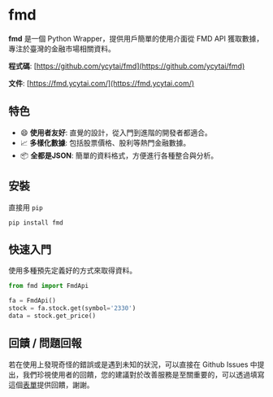 # fmd

**fmd** 是一個 Python Wrapper，提供用戶簡單的使用介面從 FMD API 獲取數據，專注於臺灣的金融市場相關資料。

**程式碼**: [https://github.com/ycytai/fmd](https://github.com/ycytai/fmd)

**文件**: [https://fmd.ycytai.com/](https://fmd.ycytai.com/)

## 特色

- :smile: **使用者友好**: 直覺的設計，從入門到進階的開發者都適合。
- :chart_with_upwards_trend: **多樣化數據**: 包括股票價格、股利等熱門金融數據。
- :package: **全都是JSON**: 簡單的資料格式，方便進行各種整合與分析。

## 安裝

直接用 `pip`
```
pip install fmd
```

## 快速入門

使用多種預先定義好的方式來取得資料。

```python
from fmd import FmdApi

fa = FmdApi()
stock = fa.stock.get(symbol='2330')
data = stock.get_price()
```

## 回饋 / 問題回報

若在使用上發現奇怪的錯誤或是遇到未知的狀況，可以直接在 Github Issues 中提出，我們珍視使用者的回饋，您的建議對於改善服務是至關重要的，可以透過填寫這個[表單](https://forms.gle/mv3zY5nkDeupE6zL9)提供回饋，謝謝。
